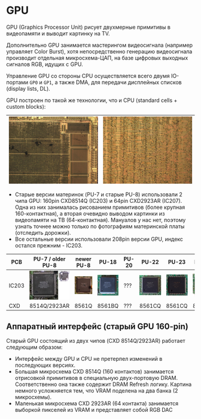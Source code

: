 # GPU

GPU (Graphics Processor Unit) рисует двухмерные примитивы в видеопамяти и выводит картинку на TV.

Дополнительно GPU занимается мастерингом видеосигнала (например управляет Color Burst), хотя непосредственно генерацию видеосигнала производит отдельная микросхема-ЦАП, на базе цифровых выходных сигналов RGB, идущих с GPU.

Управление GPU со стороны CPU осуществляется всего двумя IO-портами `GP0` и `GP1`, а также DMA, для передачи дисплейных списков (display lists, DL).

GPU построен по такой же технологии, что и CPU (standard cells + custom blocks):

|![GPU_chip_lowres](/wiki/imgstore/GPU_chip_lowres.jpg)|![GPU_standard_cells](/wiki/imgstore/GPU_standard_cells.jpg)|
|---|---|

- Старые версии материнок (PU-7 и старые PU-8) использовали 2 чипа GPU: 160pin CXD8514Q (IC203) и 64pin CXD2923AR (IC207). Одна из них занималась рисованием примитивов (более крупная 160-контактная), а вторая очевидно выводом картинки из видеопамяти на ТВ (64-контактная). Мануалов у нас нет, поэтому узнать точнее можно только по фотографиям материнской платы (отследить дорожки).
- Все остальные версии использовали 208pin версии GPU, индекс остался прежним - IC203.

|PCB|PU-7 / older PU-8|newer PU-8|PU-18|PU-20|PU-22|PU-23|PM-41|PM-41(2)|
|---|---|---|---|---|---|---|---|---|
|IC203|![PU7_gpu_package](/wiki/imgstore/PU7_gpu_package.jpg)|![NewPU8_gpu_package](/wiki/imgstore/NewPU8_gpu_package.jpg)|![PU18_gpu_package](/wiki/imgstore/PU18_gpu_package.jpg)|???|![PU22_gpu_package](/wiki/imgstore/PU22_gpu_package.jpg)|![PU23_gpu_package](/wiki/imgstore/PU23_gpu_package.jpg)|![PM41_gpu_package](/wiki/imgstore/PM41_gpu_package.jpg)|![PM412_gpu_package](/wiki/imgstore/PM412_gpu_package.jpg)|
|CXD|8514Q/2923AR|8561Q|8561BQ|???|8561CQ|8561CQ|8561CQ|???|

## Аппаратный интерфейс (старый GPU 160-pin)

Cтарый GPU состоящий из двух чипов (CXD 8514Q/2923AR) работает следующим образом:

- Интерфейс между GPU и CPU не претерпел изменений в последующих версиях.
- Большая микросхема CXD 8514Q (160 контактов) занимается отрисовкой примитивов в специальную двух-портовую DRAM. Соответственно она также содержит DRAM Refresh логику. Картина немного усложняется тем, что VRAM поделена на два банка (2 микросхемы).
- Маленькая микросхема CXD 2923AR (64 контакта) занимается выборкой пикселей из VRAM и представляет собой RGB DAC
